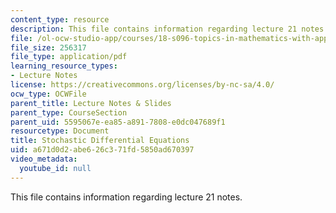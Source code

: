 ```yaml
---
content_type: resource
description: This file contains information regarding lecture 21 notes.
file: /ol-ocw-studio-app/courses/18-s096-topics-in-mathematics-with-applications-in-finance-fall-2013/a671d0d2abe626c371fd5850ad670397_MIT18_S096F13_lecnote21.pdf
file_size: 256317
file_type: application/pdf
learning_resource_types:
- Lecture Notes
license: https://creativecommons.org/licenses/by-nc-sa/4.0/
ocw_type: OCWFile
parent_title: Lecture Notes & Slides
parent_type: CourseSection
parent_uid: 5595067e-ea85-a891-7808-e0dc047689f1
resourcetype: Document
title: Stochastic Differential Equations
uid: a671d0d2-abe6-26c3-71fd-5850ad670397
video_metadata:
  youtube_id: null
---
```

This file contains information regarding lecture 21 notes.